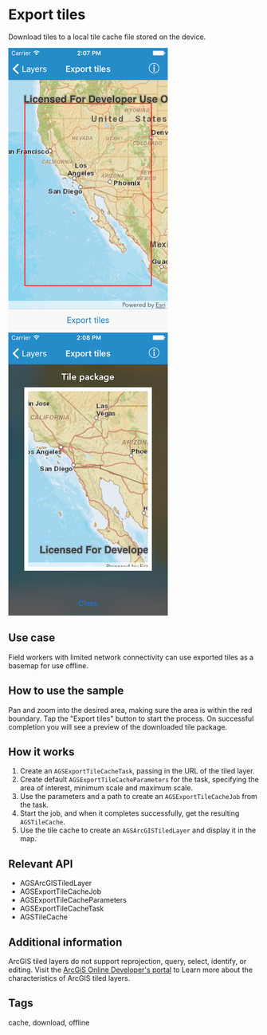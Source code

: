 # Export tiles

Download tiles to a local tile cache file stored on the device.

![Map of tiles to export](export-tiles-1.png)
![Tile package result](export-tiles-2.png)

## Use case

Field workers with limited network connectivity can use exported tiles as a basemap for use offline.

## How to use the sample

Pan and zoom into the desired area, making sure the area is within the red boundary. Tap the "Export tiles" button to start the process. On successful completion you will see a preview of the downloaded tile package.

## How it works

1. Create an `AGSExportTileCacheTask`, passing in the URL of the tiled layer.
2. Create default `AGSExportTileCacheParameters` for the task, specifying the area of interest, minimum scale and maximum scale.
3. Use the parameters and a path to create an `AGSExportTileCacheJob` from the task.
4. Start the job, and when it completes successfully, get the resulting `AGSTileCache`.
5. Use the tile cache to create an `AGSArcGISTiledLayer` and display it in the map.

## Relevant API

* AGSArcGISTiledLayer
* AGSExportTileCacheJob
* AGSExportTileCacheParameters
* AGSExportTileCacheTask
* AGSTileCache

## Additional information

ArcGIS tiled layers do not support reprojection, query, select, identify, or editing. Visit the [ArcGiS Online Developer's portal](https://developers.arcgis.com/ios/latest/swift/guide/layer-types-described.htm#ESRI_SECTION1_30E7379BE7FE4EC2AF7D8FBFEA7BB4CC) to Learn more about the characteristics of ArcGIS tiled layers.

## Tags

cache, download, offline
